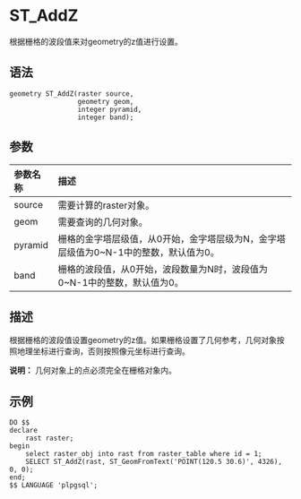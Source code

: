 # ST\_AddZ

根据栅格的波段值来对geometry的z值进行设置。

## 语法

```
geometry ST_AddZ(raster source,
                 geometry geom,
                 integer pyramid,
                 integer band);
```

## 参数

|参数名称|描述|
|:---|:-|
|source|需要计算的raster对象。|
|geom|需要查询的几何对象。|
|pyramid|栅格的金字塔层级值，从0开始，金字塔层级为N，金字塔层级值为0~N-1中的整数，默认值为0。|
|band|栅格的波段值，从0开始，波段数量为N时，波段值为0~N-1中的整数，默认值为0。|

## 描述

根据栅格的波段值设置geometry的z值。如果栅格设置了几何参考，几何对象按照地理坐标进行查询，否则按照像元坐标进行查询。

**说明：** 几何对象上的点必须完全在栅格对象内。

## 示例

```
DO $$
declare
    rast raster;
begin
    select raster_obj into rast from raster_table where id = 1;
    SELECT ST_AddZ(rast, ST_GeomFromText('POINT(120.5 30.6)', 4326), 0, 0);
end;    
$$ LANGUAGE 'plpgsql';
```

